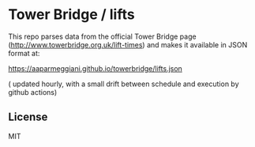 # Tower Bridge / lifts

This repo parses data from the official Tower Bridge page (http://www.towerbridge.org.uk/lift-times) and makes it available in JSON format at: 

https://aaparmeggiani.github.io/towerbridge/lifts.json 

( updated hourly, with a small drift between schedule and execution by github actions)

## License

MIT